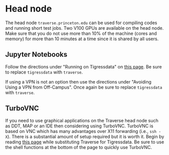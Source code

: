 # Head node

The head node `traverse.princeton.edu` can be used for compiling codes and running short test jobs. Two V100 GPUs are available on the head node. Make sure that you do not use more than 10% of the machine (cores and memory) for more than 10 minutes at a time since it is shared by all users.

## Jupyter Notebooks

Follow the directions under "Running on Tigressdata" on [this page](https://researchcomputing.princeton.edu/jupyter). Be sure to replace `tigressdata` with `traverse`.

If using a VPN is not an option then use the directions under "Avoiding Using a VPN from Off-Campus". Once again be sure to replace `tigressdata` with `traverse`.

## TurboVNC

If you need to use graphical applications on the Traverse head node such as DDT, MAP or an IDE then considering using TurboVNC. TurboVNC is based on VNC which has many advantages over X11 forwarding (i.e., `ssh -X`). There is a substantial amount of setup required but it is worth it. Begin by reading [this page](https://researchcomputing.princeton.edu/turbovnc) while substituting Traverse for Tigressdata. Be sure to use the shell functions at the bottom of the page to quickly use TurboVNC.
